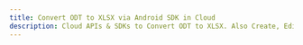 ---title: Convert ODT to XLSX via Android SDK in Clouddescription: Cloud APIs & SDKs to Convert ODT to XLSX. Also Create, Edit & Render Microsoft Word & OpenOffice documents in the Cloud.---